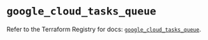 # `google_cloud_tasks_queue`

Refer to the Terraform Registry for docs: [`google_cloud_tasks_queue`](https://registry.terraform.io/providers/hashicorp/google/5.28.0/docs/resources/cloud_tasks_queue).
